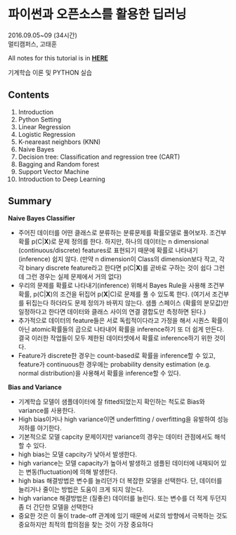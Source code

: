 # 파이썬과 오픈소스를 활용한 딥러닝


2016.09.05~09 (34시간) <br>
멀티캠퍼스, 고태훈 <br>

All notes for this tutorial is in [**HERE**](https://1drv.ms/w/s!AllPqyV9kKUrgnJel5cPmhSkMPkO)

기계학습 이론 및 PYTHON 실습

## Contents
1. Introduction
2. Python Setting
3. Linear Regression
4. Logistic Regression
5. K-neareast neighbors (KNN)
6. Naive Bayes
7. Decision tree: Classification and regression tree (CART)
8. Bagging and Random forest
9. Support Vector Machine
10. Introduction to Deep Learning

## Summary

__Naive Bayes Classifier__
 - 주어진 데이터를 어떤 클래스로 분류하는 분류문제를 확률모델로 풀어보자. 조건부확률 p(C|**X**)로 문제 정의를 한다. 
하지만, 하나의 데이터는 n dimensional (continuous/discrete) features로 표현되기 때문에 확률로 나타내기(inference) 쉽지 않다. (만약 n dimension이 Class의 dimension보다 작고, 각각 binary discrete feature라고 한다면 p(C|**X**)를 곧바로 구하는 것이 쉽다 그런데 그런 경우는 실제 문제에서 거의 없다)
 - 우리의 문제를 확률로 나타내기(inference) 위해서 Bayes Rule을 사용해 조건부 확률, p(C|**X**)의 조건을 뒤집어 p(**X**|C)로 문제를 풀 수 있도록 한다. (여기서 조건부를 뒤집는다 하더라도 문제 정의가 바뀌지 않는다. 샘플 스페이스 (확률의 분모값)만 일정하다고 한다면 데이터와 클래스 사이의 연결 결합도만 측정하면 된다.)
  - 추가적으로 데이터의 feature들은 서로 독립적이다라고 가정을 해서 시퀀스 확률이 아닌 atomic확률들의 곱으로 나타내어 확률을 inference하기 또 더 쉽게 만든다. 결국 이러한 작업들이 모두 제한된 데이터셋에서 확률로 inference하기 위한 것이다. 
  - Feature가 discrete한 경우는 count-based로 확률을 inference할 수 있고, feature가 continuous한 경우에는 probability density estimation (e.g. normal distribution)을 사용해서 확률을 inference할 수 있다.


__Bias and Variance__
 - 기계학습 모델이 샘플데이터에 잘 fitted되었는지 확인하는 척도로 Bias와 variance를 사용한다. 
 - High bias이거나 high variance이면 underfitting / overfitting을 유발하여 성능 저하를 야기한다.
 - 기본적으로 모델 capcity 문제이지만 variance의 경우는 데이터 관점에서도 해석할 수 있다.
 - high bias는 모델 capcity가 낮아서 발생한다.
 - high variance는 모델 capacity가 높아서 발생하고 샘플된 데이터에 내재되어 있는 변동(fluctuation)에 의해 발생한다.
 - high bias 해결방법은 변수를 늘리던가 더 복잡한 모델을 선택한다. 단, 데이터를 늘리거나 줄이는 방법은 도움이 크게 되지 않는다.
 - high variance 해결방법은 (질좋은) 데이터를 늘린다. 또는 변수를 더 적게 두던지 좀 더 간단한 모델을 선택한다
 - 중요한 것은 이 둘이 trade-off 관계에 있기 때문에 서로의 방향에서 극복하는 것도 중요하지만 최적의 합의점을 찾는 것이 가장 중요하다
